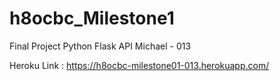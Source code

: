 # h8ocbc_Milestone1
Final Project Python Flask API Michael - 013

Heroku Link : https://h8ocbc-milestone01-013.herokuapp.com/
